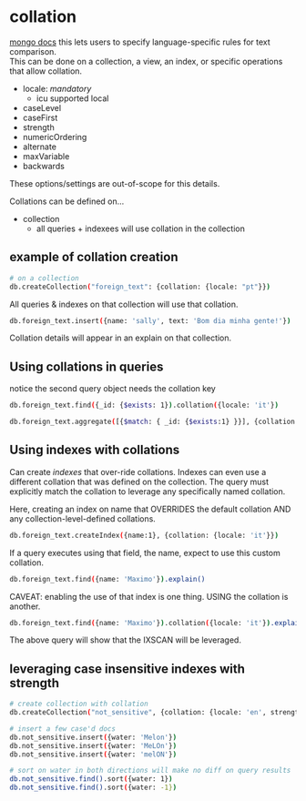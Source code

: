# collation

[mongo docs](https://docs.mongodb.com/manual/reference/collation/?jmp=university)
this lets users to specify language-specific rules for text comparison.  
This can be done on a collection, a view, an index, or specific operations that allow collation.

- locale: _mandatory_
  - icu supported local
- caseLevel
- caseFirst
- strength
- numericOrdering
- alternate
- maxVariable
- backwards

These options/settings are out-of-scope for this details.

Collations can be defined on...

- collection
  - all queries + indexees will use collation in the collection

## example of collation creation

```bash
# on a collection
db.createCollection("foreign_text": {collation: {locale: "pt"}})
```

All queries & indexes on that collection will use that collation.

```bash
db.foreign_text.insert({name: 'sally', text: 'Bom dia minha gente!'})
```

Collation details will appear in an explain on that collection.

## Using collations in queries

notice the second query object needs the collation key

```bash
db.foreign_text.find({_id: {$exists: 1}).collation({locale: 'it'})

db.foreign_text.aggregate([{$match: { _id: {$exists:1} }}], {collation: {locale: 'es'}}).collation({locale: 'it'})
```

## Using indexes with collations

Can create _indexes_ that over-ride collations. Indexes can even use a different collation that was defined on the collection. The query must explicitly match the collation to leverage any specifically named collation.

Here, creating an index on name that OVERRIDES the default collation AND any collection-level-defined collations.

```bash
db.foreign_text.createIndex({name:1}, {collation: {locale: 'it'}})
```

If a query executes using that field, the name, expect to use this custom collation.

```bash
db.foreign_text.find({name: 'Maximo'}).explain()
```

CAVEAT: enabling the use of that index is one thing. USING the collation is another.

```bash
db.foreign_text.find({name: 'Maximo'}).collation({locale: 'it'}).explain()
```

The above query will show that the IXSCAN will be leveraged.

## leveraging case insensitive indexes with strength

```bash
# create collection with collation
db.createCollection("not_sensitive", {collation: {locale: 'en', strength: 1}})

# insert a few case'd docs
db.not_sensitive.insert({water: 'Melon'})
db.not_sensitive.insert({water: 'MeLOn'})
db.not_sensitive.insert({water: 'melON'})

# sort on water in both directions will make no diff on query results
db.not_sensitive.find().sort({water: 1})
db.not_sensitive.find().sort({water: -1})
```
